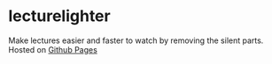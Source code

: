 # lecturelighter

Make lectures easier and faster to watch by removing the silent parts. Hosted on [Github Pages](https://cabalex.github.io/lecturelighter)
